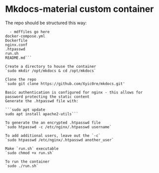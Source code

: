 # Mkdocs-material custom container

The repo should be structured this way:

```docs
  - mdffiles go here
docker-compose.yml
Dockerfile
nginx.conf
.htpasswd
run.sh
README.md```

Create a directory to house the container
`sudo mkdir /opt/mkdocs & cd /opt/mkdocs`

Clone the repo
`sudo git clone https://github.com/Xyic0re/mkdocs.git'

Basic authentication is configured for nginx - this allows for password protecting the static content
Generate the .htpasswd file with:

```sudo apt update
sudo apt install apache2-utils```

To generate the an encrypted .htpasswd file
`sudo htpasswd -c /etc/nginx/.htpasswd username`

To add additional users, leave out the `-c`
`sudo htpasswd /etc/nginx/.htpasswd another_user`

Make `run.sh` executable
`sudo chmod +x run.sh`

To run the container
`sudo ./run.sh`

